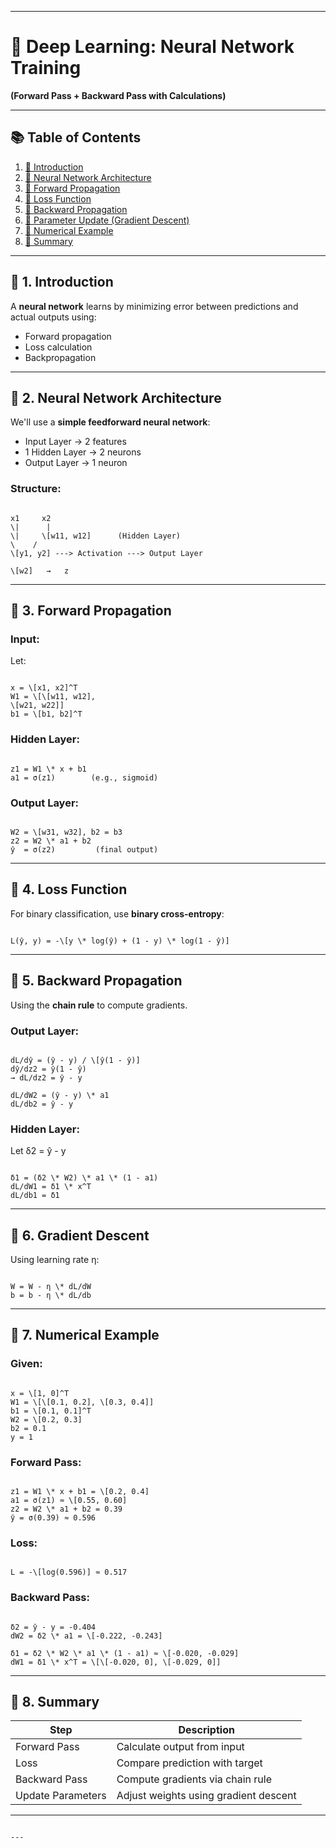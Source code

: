 
---


# 🧠 Deep Learning: Neural Network Training  
**(Forward Pass + Backward Pass with Calculations)**

---

## 📚 Table of Contents

1. [🔹 Introduction](#1-introduction)  
2. [🔹 Neural Network Architecture](#2-neural-network-architecture)  
3. [🔹 Forward Propagation](#3-forward-propagation)  
4. [🔹 Loss Function](#4-loss-function)  
5. [🔹 Backward Propagation](#5-backward-propagation)  
6. [🔹 Parameter Update (Gradient Descent)](#6-gradient-descent)  
7. [🔹 Numerical Example](#7-numerical-example)  
8. [🔹 Summary](#8-summary)

---

## 🔹 1. Introduction

A **neural network** learns by minimizing error between predictions and actual outputs using:

- Forward propagation  
- Loss calculation  
- Backpropagation

---

## 🔹 2. Neural Network Architecture

We'll use a **simple feedforward neural network**:

- Input Layer → 2 features  
- 1 Hidden Layer → 2 neurons  
- Output Layer → 1 neuron

### Structure:

```

x1     x2
\|      |
\|     \[w11, w12]      (Hidden Layer)
\    /
\[y1, y2] ---> Activation ---> Output Layer

\[w2]   →   z

```

---

## 🔹 3. Forward Propagation

### Input:

Let:

```

x = \[x1, x2]^T
W1 = \[\[w11, w12],
\[w21, w22]]
b1 = \[b1, b2]^T

```

### Hidden Layer:

```

z1 = W1 \* x + b1
a1 = σ(z1)        (e.g., sigmoid)

```

### Output Layer:

```

W2 = \[w31, w32], b2 = b3
z2 = W2 \* a1 + b2
ŷ  = σ(z2)         (final output)

```

---

## 🔹 4. Loss Function

For binary classification, use **binary cross-entropy**:

```

L(ŷ, y) = -\[y \* log(ŷ) + (1 - y) \* log(1 - ŷ)]

```

---

## 🔹 5. Backward Propagation

Using the **chain rule** to compute gradients.

### Output Layer:

```

dL/dŷ = (ŷ - y) / \[ŷ(1 - ŷ)]
dŷ/dz2 = ŷ(1 - ŷ)
→ dL/dz2 = ŷ - y

dL/dW2 = (ŷ - y) \* a1
dL/db2 = ŷ - y

```

### Hidden Layer:

Let δ2 = ŷ - y

```

δ1 = (δ2 \* W2) \* a1 \* (1 - a1)
dL/dW1 = δ1 \* x^T
dL/db1 = δ1

```

---

## 🔹 6. Gradient Descent

Using learning rate η:

```

W = W - η \* dL/dW
b = b - η \* dL/db

```

---

## 🔹 7. Numerical Example

### Given:

```

x = \[1, 0]^T
W1 = \[\[0.1, 0.2], \[0.3, 0.4]]
b1 = \[0.1, 0.1]^T
W2 = \[0.2, 0.3]
b2 = 0.1
y = 1

```

### Forward Pass:

```

z1 = W1 \* x + b1 = \[0.2, 0.4]
a1 = σ(z1) ≈ \[0.55, 0.60]
z2 = W2 \* a1 + b2 = 0.39
ŷ = σ(0.39) ≈ 0.596

```

### Loss:

```

L = -\[log(0.596)] ≈ 0.517

```

### Backward Pass:

```

δ2 = ŷ - y = -0.404
dW2 = δ2 \* a1 = \[-0.222, -0.243]

δ1 = δ2 \* W2 \* a1 \* (1 - a1) ≈ \[-0.020, -0.029]
dW1 = δ1 \* x^T = \[\[-0.020, 0], \[-0.029, 0]]

```

---

## 🔹 8. Summary

| Step              | Description                          |
|-------------------|--------------------------------------|
| Forward Pass      | Calculate output from input          |
| Loss              | Compare prediction with target       |
| Backward Pass     | Compute gradients via chain rule     |
| Update Parameters | Adjust weights using gradient descent|

---
```

---


